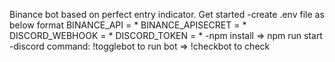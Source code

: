 Binance bot based on perfect entry indicator.
Get started
-create .env file as below format 
    BINANCE_API = *
    BINANCE_APISECRET = *
    DISCORD_WEBHOOK = *
    DISCORD_TOKEN = *
-npm install => npm run start
-discord command: !togglebot to run bot => !checkbot to check
